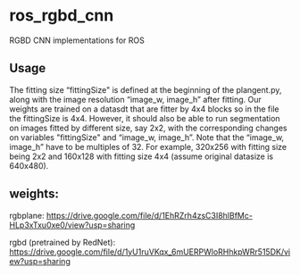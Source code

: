 # ros_rgbd_cnn
RGBD CNN implementations for ROS

## Usage
The fitting size “fittingSize" is defined at the beginning of the plangent.py, along with the image resolution “image_w, image_h” after fitting. Our weights are trained on a datasdt that are fitter by 4x4 blocks so in the file the fittingSize is 4x4. However, it should also be able to run segmentation on images fitted by different size, say 2x2, with the corresponding changes on variables "fittingSize" and “image_w, image_h”. Note that the “image_w, image_h” have to be multiples of 32. For example, 320x256 with fitting size being 2x2 and 160x128 with fitting size 4x4 (assume original datasize is 640x480).

## weights: 
rgbplane: https://drive.google.com/file/d/1EhRZrh4zsC3I8hlBfMc-HLp3xTxu0xe0/view?usp=sharing

rgbd (pretrained by RedNet): https://drive.google.com/file/d/1yU1ruVKqx_6mUERPWloRHhkpWRr515DK/view?usp=sharing
